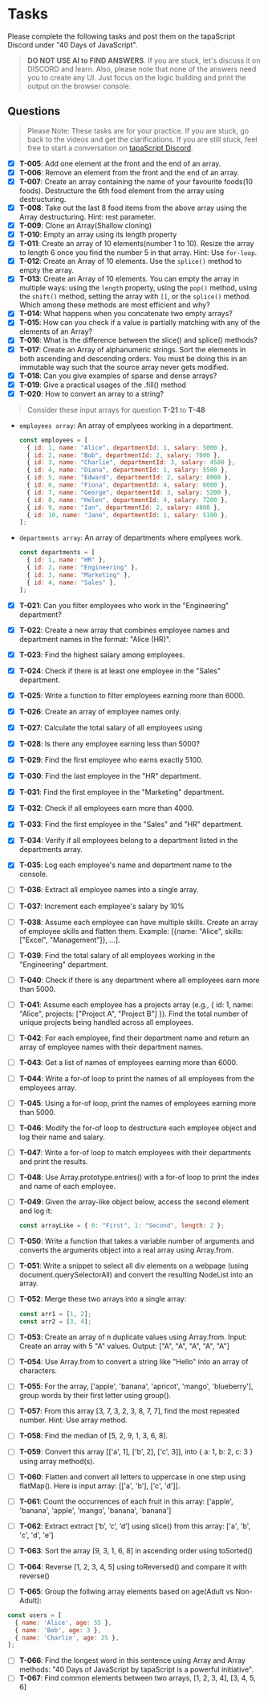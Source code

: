 # Tasks

Please complete the following tasks and post them on the tapaScript Discord under "40 Days of JavaScript".

> **DO NOT USE AI to FIND ANSWERS**. If you are stuck, let's discuss it on DISCORD and learn. Also, please note that none of the answers need you to create any UI. Just focus on the logic building and print the output on the browser console.

## Questions

> Please Note: These tasks are for your practice. If you are stuck, go back to the videos and get the clarifications. If you are still stuck, feel free to start a conversation on [tapaScript Discord](https://discord.gg/HHwdF8r28m).

- [X] **T-005**: Add one element at the front and the end of an array.
- [X] **T-006**: Remove an element from the front and the end of an array.
- [X] **T-007**: Create an array containing the name of your favourite foods(10 foods). Destructure the 6th food element from the array using destructuring.
- [X] **T-008**: Take out the last 8 food items from the above array using the Array destructuring. Hint: rest parameter.
- [X] **T-009**: Clone an Array(Shallow cloning)
- [X] **T-010**: Empty an array using its length property
- [X] **T-011**: Create an array of 10 elements(number 1 to 10). Resize the array to length 6 once you find the number 5 in that array. Hint: Use `for-loop`.
- [X] **T-012**: Create an Array of 10 elements. Use the `splice()` method to empty the array.
- [X] **T-013**: Create an Array of 10 elements. You can empty the array in multiple ways: using the `length` property, using the `pop()` method, using the `shift()` method, setting the array with `[]`, or the `splice()` method. Which among these methods are most efficient and why?
- [X] **T-014**: What happens when you concatenate two empty arrays?
- [X] **T-015**: How can you check if a value is partially matching with any of the elements of an Array?
- [X] **T-016**: What is the difference between the slice() and splice() methods?
- [X] **T-017**: Create an Array of alphanumeric strings. Sort the elements in both ascending and descending orders. You must be doing this in an immutable way such that the source array never gets modified.
- [X] **T-018**: Can you give examples of sparse and dense arrays?
- [X] **T-019**: Give a practical usages of the .fill() method
- [X] **T-020**: How to convert an array to a string?

> Consider these input arrays for question **T-21** to **T-48**

- `employees array`: An array of emplyees working in a department.

  ```js
  const employees = [
    { id: 1, name: "Alice", departmentId: 1, salary: 5000 },
    { id: 2, name: "Bob", departmentId: 2, salary: 7000 },
    { id: 3, name: "Charlie", departmentId: 3, salary: 4500 },
    { id: 4, name: "Diana", departmentId: 1, salary: 5500 },
    { id: 5, name: "Edward", departmentId: 2, salary: 8000 },
    { id: 6, name: "Fiona", departmentId: 4, salary: 6000 },
    { id: 7, name: "George", departmentId: 3, salary: 5200 },
    { id: 8, name: "Helen", departmentId: 4, salary: 7200 },
    { id: 9, name: "Ian", departmentId: 2, salary: 4800 },
    { id: 10, name: "Jane", departmentId: 1, salary: 5100 },
  ];
  ```

- `departments array`: An array of departments where emplyees work.

  ```js
  const departments = [
    { id: 1, name: "HR" },
    { id: 2, name: "Engineering" },
    { id: 3, name: "Marketing" },
    { id: 4, name: "Sales" },
  ];
  ```

- [X] **T-021**: Can you filter employees who work in the "Engineering" department?
- [X] **T-022**: Create a new array that combines employee names and department names in the format: "Alice (HR)".
- [X] **T-023**: Find the highest salary among employees.
- [X] **T-024**: Check if there is at least one employee in the "Sales" department.
- [X] **T-025**: Write a function to filter employees earning more than 6000.
- [X] **T-026**: Create an array of employee names only.
- [X] **T-027**: Calculate the total salary of all employees using
- [X] **T-028**: Is there any employee earning less than 5000?
- [X] **T-029**: Find the first employee who earns exactly 5100.
- [X] **T-030**: Find the last employee in the "HR" department.
- [X] **T-031**: Find the first employee in the "Marketing" department.
- [X] **T-032**: Check if all employees earn more than 4000.
- [X] **T-033**: Find the first employee in the "Sales" and "HR" department.
- [X] **T-034**: Verify if all employees belong to a department listed in the departments array.
- [X] **T-035**: Log each employee's name and department name to the console.
- [ ] **T-036**: Extract all employee names into a single array.
- [ ] **T-037**: Increment each employee's salary by 10%
- [ ] **T-038**: Assume each employee can have multiple skills. Create an array of employee skills and flatten them. Example: [{name: "Alice", skills: ["Excel", "Management"]}, ...].
- [ ] **T-039**: Find the total salary of all employees working in the "Engineering" department.
- [ ] **T-040**: Check if there is any department where all employees earn more than 5000.
- [ ] **T-041**: Assume each employee has a projects array (e.g., { id: 1, name: "Alice", projects: ["Project A", "Project B"] }).
Find the total number of unique projects being handled across all employees.
- [ ] **T-042**: For each employee, find their department name and return an array of employee names with their department names.
- [ ] **T-043**: Get a list of names of employees earning more than 6000.
- [ ] **T-044**: Write a for-of loop to print the names of all employees from the employees array.
- [ ] **T-045**: Using a for-of loop, print the names of employees earning more than 5000.
- [ ] **T-046**: Modify the for-of loop to destructure each employee object and log their name and salary.
- [ ] **T-047**: Write a for-of loop to match employees with their departments and print the results.
- [ ] **T-048**: Use Array.prototype.entries() with a for-of loop to print the index and name of each employee.

- [ ] **T-049**: Given the array-like object below, access the second element and log it:

  ```js
  const arrayLike = { 0: "First", 1: "Second", length: 2 };
  ```

- [ ] **T-050**: Write a function that takes a variable number of arguments and converts the arguments object into a real array using Array.from.
- [ ] **T-051**: Write a snippet to select all div elements on a webpage (using document.querySelectorAll) and convert the resulting NodeList into an array.
- [ ] **T-052**: Merge these two arrays into a single array:

  ```js
  const arr1 = [1, 2];
  const arr2 = [3, 4];
  ```

- [ ] **T-053**: Create an array of n duplicate values using Array.from. Input: Create an array with 5 "A" values. Output: ["A", "A", "A", "A", "A"]
- [ ] **T-054**: Use Array.from to convert a string like "Hello" into an array of characters.
- [ ] **T-055**: For the array, ['apple', 'banana', 'apricot', 'mango', 'blueberry'], group words by their first letter using group().
- [ ] **T-057**: From this array [3, 7, 3, 2, 3, 8, 7, 7], find the most repeated number. Hint: Use array method.
- [ ] **T-058**: Find the median of [5, 2, 9, 1, 3, 6, 8].
- [ ] **T-059**: Convert this array [['a', 1], ['b', 2], ['c', 3]], into { a: 1, b: 2, c: 3 } using array method(s).
- [ ] **T-060**: Flatten and convert all letters to uppercase in one step using flatMap(). Here is input array: [['a', 'b'], ['c', 'd']].
- [ ] **T-061**: Count the occurrences of each fruit in this array: ['apple', 'banana', 'apple', 'mango', 'banana', 'banana']
- [ ] **T-062**: Extract extract [‘b’, ‘c’, ‘d’] using slice() from this array: ['a', 'b', 'c', 'd', 'e']
- [ ] **T-063**: Sort the array [9, 3, 1, 6, 8] in ascending order using toSorted()
- [ ] **T-064**: Reverse [1, 2, 3, 4, 5] using toReversed() and compare it with reverse()
- [ ] **T-065**: Group the follwing array elements based on age(Adult vs Non-Adult):

```js
const users = [
  { name: 'Alice', age: 55 },
  { name: 'Bob', age: 3 },
  { name: 'Charlie', age: 25 },
];
```

- [ ] **T-066**: Find the longest word in this sentence using Array and Array methods: "40 Days of JavaScript by tapaScript is a powerful initiative".
- [ ] **T-067**: Find common elements between two arrays, [1, 2, 3, 4], [3, 4, 5, 6]
